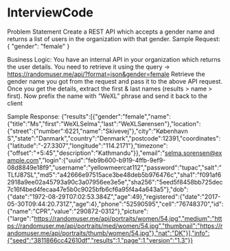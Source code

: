 # InterviewCode 
Problem Statement 
Create a REST API which accepts a gender name and returns a list of users in the organization with that gender. 
Sample Request: 
{ 
"gender": "female" 
}



Business Logic: 
You have an internal API in your organization which returns the user details. You need to retrieve it using the query -> https://randomuser.me/api/?format=json&gender=female 
Retrieve the gender name you got from the request and pass it to the above API request. Once you get the details, extract the first & last names (results > name > first). Now prefix the name with “WeXL” phrase and send it back to the client 


Sample Response:
{"results":[{"gender":"female","name":{"title":"Ms","first":"WeXLSelma","last":"WeXLSørensen"},"location":{"street":{"number":6221,"name":"Skivevej"},"city":"København S","state":"Danmark","country":"Denmark","postcode":12391,"coordinates":{"latitude":"-27.3307","longitude":"114.2171"},"timezone":{"offset":"+5:45","description":"Kathmandu"}},"email":"selma.sorensen@example.com","login":{"uuid":"feb9b600-b919-4ffb-9ef9-08d8849e18f9","username":"yellowmeercat112","password":"tupac","salt":"TLfJ87SL","md5":"a42666e97515ace3be48deb5b976476c","sha1":"f091af62918a9ee02a45793a90c3a07956ee3e5e","sha256":"5eed5f8458bb725dec7c16f4bed4fecaa47e5b0c9025bfb6cf6a95f4a4a643a5"},"dob":{"date":"1972-08-29T07:02:53.384Z","age":49},"registered":{"date":"2017-05-30T09:44:20.731Z","age":4},"phone":"52590595","cell":"76748370","id":{"name":"CPR","value":"290872-0312"},"picture":{"large":"https://randomuser.me/api/portraits/women/54.jpg","medium":"https://randomuser.me/api/portraits/med/women/54.jpg","thumbnail":"https://randomuser.me/api/portraits/thumb/women/54.jpg"},"nat":"DK"}],"info":{"seed":"3811866cc42610df","results":1,"page":1,"version":"1.3"}}


